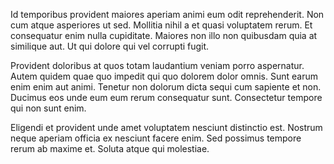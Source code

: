 Id temporibus provident maiores aperiam animi eum odit reprehenderit. Non cum atque asperiores ut sed. Mollitia nihil a et quasi voluptatem rerum. Et consequatur enim nulla cupiditate. Maiores non illo non quibusdam quia at similique aut. Ut qui dolore qui vel corrupti fugit.
 Provident doloribus at quos totam laudantium veniam porro aspernatur. Autem quidem quae quo impedit qui quo dolorem dolor omnis. Sunt earum enim enim aut animi. Tenetur non dolorum dicta sequi cum sapiente et non. Ducimus eos unde eum eum rerum consequatur sunt. Consectetur tempore qui non sunt enim.
 Eligendi et provident unde amet voluptatem nesciunt distinctio est. Nostrum neque aperiam officia ex nesciunt facere enim. Sed possimus tempore rerum ab maxime et. Soluta atque qui molestiae.
